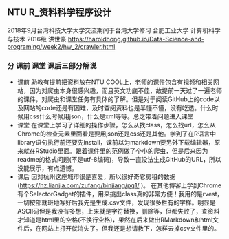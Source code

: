 ## NTU R_资料科学程序设计
2018年9月台湾科技大学大学交流期间于台湾大学修习
合肥工业大学 计算机科学与技术 2016级 洪世豪
https://haroldhong.github.io/Data-Science-and-programing/week2/hw_2/crawler.html
### 分 课前 课堂 课后三部分解说
- 课前
助教有提前把资料放在NTU COOL上，老师的课件包含有视频和相关网站，因为对爬虫本身很感兴趣，而且英文功底不佳，故提前一天过了一遍老师的课件，对爬虫和课堂任务有具体的了解。但是对于阅读GitHub上的code以及网站的code还是有困难，及时查阅资料也是半懂不懂，没有吃透。什么时候用css什么时候用json，什么是xml等等。总之带着问题进入课堂
- 课堂
在课堂上学习了详细的操作步骤，怎么从找class，怎么找url，怎么从Chrome的检查元素里面看是要用json还是css还是其他。学到了在R语言中library语句执行前还要先install，课前以为markdown要另外下载编辑器，原来就在RStudio里面。跟着课件里的范例做了个小的爬虫，但是后来因为readme的格式问题(不是utf-8编码)，导致一直没法生成GitHub的URL，所以没能展示，有点遗憾。
- 课后
因对杭州这座城市很是喜爱，所以很好奇它房租的数据(https://hz.lianjia.com/zufang/binjiang/pg1/ )。  在其他博客上学到Chrome有个SelectorGadget的插件，用来挑出class真的非常方便！我用的是rvest，一切按部就班地写好后我先是生成.csv文件，发现很多栏有<U00A0><U00A0>的字样。明显是ASCII码但是我没有多想，上来就是字符替换，删除等，但都失败了，查资料才知道是html里的空格(不换行空格)，果然在后来做出RMarkdown和html文件后，在网站上打开<U00A0>就消失了。但我还是想请教下，怎样去掉csv文件里的<U00A0>。

